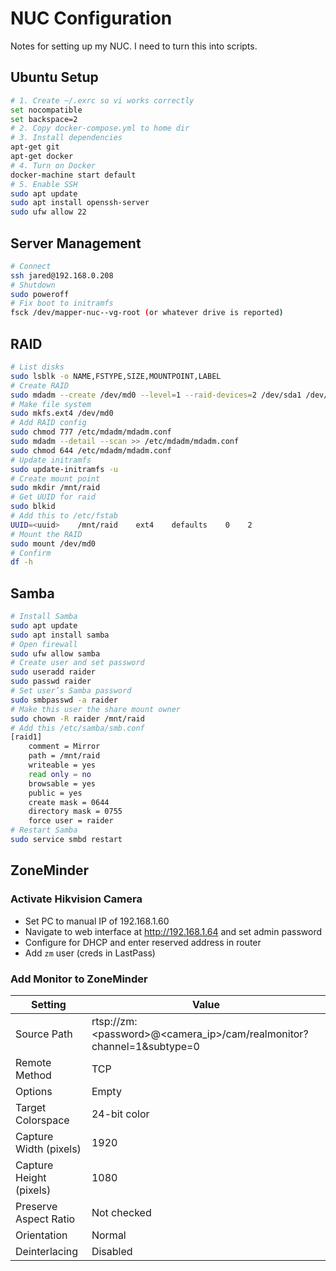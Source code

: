 # NUC Configuration

Notes for setting up my NUC. I need to turn this into scripts.

## Ubuntu Setup

```bash
# 1. Create ~/.exrc so vi works correctly
set nocompatible
set backspace=2
# 2. Copy docker-compose.yml to home dir
# 3. Install dependencies
apt-get git
apt-get docker
# 4. Turn on Docker
docker-machine start default
# 5. Enable SSH
sudo apt update
sudo apt install openssh-server
sudo ufw allow 22
```

## Server Management

```bash
# Connect
ssh jared@192.168.0.208
# Shutdown
sudo poweroff
# Fix boot to initramfs
fsck /dev/mapper-nuc--vg-root (or whatever drive is reported)
```

## RAID

```bash
# List disks
sudo lsblk -o NAME,FSTYPE,SIZE,MOUNTPOINT,LABEL
# Create RAID
sudo mdadm --create /dev/md0 --level=1 --raid-devices=2 /dev/sda1 /dev/sdb1
# Make file system
sudo mkfs.ext4 /dev/md0
# Add RAID config
sudo chmod 777 /etc/mdadm/mdadm.conf
sudo mdadm --detail --scan >> /etc/mdadm/mdadm.conf
sudo chmod 644 /etc/mdadm/mdadm.conf
# Update initramfs
sudo update-initramfs -u
# Create mount point
sudo mkdir /mnt/raid
# Get UUID for raid
sudo blkid
# Add this to /etc/fstab
UUID=<uuid>    /mnt/raid    ext4    defaults    0    2
# Mount the RAID
sudo mount /dev/md0
# Confirm
df -h
```

## Samba

```bash
# Install Samba
sudo apt update
sudo apt install samba
# Open firewall
sudo ufw allow samba
# Create user and set password
sudo useradd raider
sudo passwd raider
# Set user’s Samba password
sudo smbpasswd -a raider
# Make this user the share mount owner
sudo chown -R raider /mnt/raid
# Add this /etc/samba/smb.conf
[raid1]
    comment = Mirror
    path = /mnt/raid
    writeable = yes
    read only = no
    browsable = yes
    public = yes
    create mask = 0644
    directory mask = 0755
    force user = raider
# Restart Samba
sudo service smbd restart
```

## ZoneMinder

### Activate Hikvision Camera

- Set PC to manual IP of 192.168.1.60
- Navigate to web interface at http://192.168.1.64 and set admin password
- Configure for DHCP and enter reserved address in router
- Add `zm` user (creds in LastPass)

### Add Monitor to ZoneMinder

| Setting                 | Value                                                                    |
| ----------------------- | ------------------------------------------------------------------------ |
| Source Path             | rtsp://zm:\<password\>@\<camera_ip\>/cam/realmonitor?channel=1&subtype=0 |
| Remote Method           | TCP                                                                      |
| Options                 | Empty                                                                    |
| Target Colorspace       | 24-bit color                                                             |
| Capture Width (pixels)  | 1920                                                                     |
| Capture Height (pixels) | 1080                                                                     |
| Preserve Aspect Ratio   | Not checked                                                              |
| Orientation             | Normal                                                                   |
| Deinterlacing           | Disabled                                                                 |
